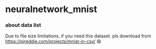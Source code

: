 # neuralnetwork_mnist

### about data list

Due to file size limitations, if you need this dataset. pls download from https://pjreddie.com/projects/mnist-in-csv/
😄
